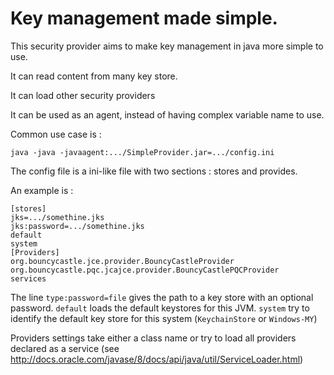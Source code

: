 # Key management made simple.

This security provider aims to make key management in java more simple to use.

It can read content from many key store.

It can load other security providers

It can be used as an agent, instead of having complex variable name to use.

Common use case is :

    java -java -javaagent:.../SimpleProvider.jar=.../config.ini
    
The config file is a ini-like file with two sections : stores and provides.

An example is :

    [stores]
    jks=.../somethine.jks
    jks:password=.../somethine.jks
    default
    system
    [Providers]
    org.bouncycastle.jce.provider.BouncyCastleProvider
    org.bouncycastle.pqc.jcajce.provider.BouncyCastlePQCProvider
    services

The line `type:password=file` gives the path to a key store with an optional password.
`default` loads the default keystores for this JVM.
`system` try to identify the default key store for this system (`KeychainStore` or `Windows-MY`)

Providers settings take either a class name or try to load all providers declared as a service (see http://docs.oracle.com/javase/8/docs/api/java/util/ServiceLoader.html)
